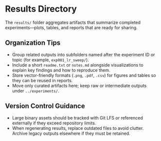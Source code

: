 # Results Directory

The `results/` folder aggregates artifacts that summarize completed experiments—plots, tables, and reports that are ready for sharing.

## Organization Tips

- Group related outputs into subfolders named after the experiment ID or topic (for example, `exp001_lr_sweep/`).
- Include a short `readme.txt` or `notes.md` alongside visualizations to explain key findings and how to reproduce them.
- Store vector-friendly formats (`.png`, `.pdf`, `.csv`) for figures and tables so they can be reused in reports.
- Move only curated artifacts here; keep raw or intermediate outputs under `../experiments/`.

## Version Control Guidance

- Large binary assets should be tracked with Git LFS or referenced externally if they exceed repository limits.
- When regenerating results, replace outdated files to avoid clutter. Archive legacy outputs elsewhere if they must be retained.
